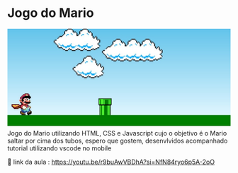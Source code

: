 # Jogo do Mario
<img src = "/assets/imgs/print-jogo-do-mario.jpeg" >
Jogo do Mario utilizando HTML, CSS e Javascript cujo o objetivo é o Mario saltar por cima dos tubos, espero que gostem, desenvlvidos acompanhado tutorial utilizando vscode no mobile 


🔗 link da aula : https://youtu.be/r9buAwVBDhA?si=NfN84ryo6p5A-2oO
